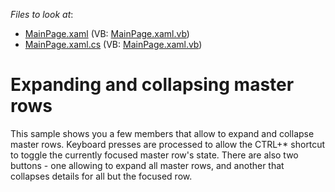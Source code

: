 <!-- default file list -->
*Files to look at*:

* [MainPage.xaml](./CS/DetailExpandCollapse/MainPage.xaml) (VB: [MainPage.xaml.vb](./VB/DetailExpandCollapse/MainPage.xaml.vb))
* [MainPage.xaml.cs](./CS/DetailExpandCollapse/MainPage.xaml.cs) (VB: [MainPage.xaml.vb](./VB/DetailExpandCollapse/MainPage.xaml.vb))
<!-- default file list end -->
# Expanding and collapsing master rows


<p>This sample shows you a few members that allow to expand and collapse master rows. Keyboard presses are processed to allow the CTRL+* shortcut to toggle the currently focused master row's state. There are also two buttons - one allowing to expand all master rows, and another that collapses details for all but the focused row.</p><br />


<br/>



